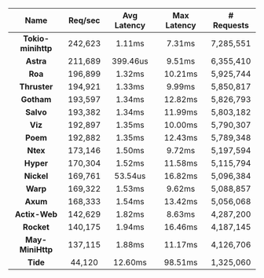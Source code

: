 |   **Name**   |   Req/sec   | Avg Latency | Max Latency |  # Requests |
|:------------:|:-----------:|:-----------:|:-----------:|:-----------:|
|**Tokio-minihttp** |242,623|1.11ms|7.31ms|7,285,551|
|**Astra** |211,689|399.46us|9.51ms|6,355,410|
|**Roa** |196,899|1.32ms|10.21ms|5,925,744|
|**Thruster** |194,921|1.33ms|9.99ms|5,850,817|
|**Gotham** |193,597|1.34ms|12.82ms|5,826,793|
|**Salvo** |193,382|1.34ms|11.99ms|5,803,182|
|**Viz** |192,897|1.35ms|10.00ms|5,790,307|
|**Poem** |192,882|1.35ms|12.43ms|5,789,348|
|**Ntex** |173,146|1.50ms|9.72ms|5,197,594|
|**Hyper** |170,304|1.52ms|11.58ms|5,115,794|
|**Nickel** |169,761|53.54us|16.82ms|5,096,384|
|**Warp** |169,322|1.53ms|9.62ms|5,088,857|
|**Axum** |168,333|1.54ms|13.42ms|5,056,068|
|**Actix-Web** |142,629|1.82ms|8.63ms|4,287,200|
|**Rocket** |140,175|1.94ms|16.46ms|4,187,145|
|**May-MiniHttp** |137,115|1.88ms|11.17ms|4,126,706|
|**Tide** |44,120|12.60ms|98.51ms|1,325,060|
